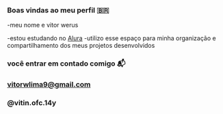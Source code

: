 ### Boas vindas ao meu perfil 🇧🇷

-meu nome e vitor werus 

-estou estudando no [Alura](https://www.alura.com.br)
-utilizo  esse espaço para minha organização e compartilhamento dos meus projetos desenvolvidos 

### você entrar em contado comigo 📬 

### vitorwlima9@gmail.com
### @vitin.ofc.14y






